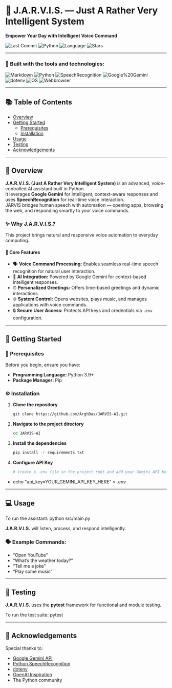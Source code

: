 # 🧠 J.A.R.V.I.S. — Just A Rather Very Intelligent System

**Empower Your Day with Intelligent Voice Command**

![Last Commit](https://img.shields.io/github/last-commit/ArghDas/J.A.R.V.I.S.-Just-A-Rather-Very-InJ.A.R.V.I.S.-Personal-AI-Assistant?color=blue)
![Python](https://img.shields.io/badge/python-100%25-blue)
![Language](https://img.shields.io/badge/language-1-lightgrey)
![Stars](https://img.shields.io/github/stars/ArghDas/J.A.R.V.I.S.-Just-A-Rather-Very-InJ.A.R.V.I.S.-Personal-AI-Assistant?style=social)


---

### 🔧 Built with the tools and technologies:
![Markdown](https://img.shields.io/badge/Markdown-black)
![Python](https://img.shields.io/badge/Python-blue)
![SpeechRecognition](https://img.shields.io/badge/SpeechRecognition-green)
![Google%20Gemini](https://img.shields.io/badge/Google%20Gemini-purple)
![dotenv](https://img.shields.io/badge/dotenv-yellow)
![OS](https://img.shields.io/badge/OS-orange)
![Webbrowser](https://img.shields.io/badge/Webbrowser-lightgrey)

---

## 📚 Table of Contents
- [Overview](#overview)
- [Getting Started](#getting-started)
  - [Prerequisites](#prerequisites)
  - [Installation](#installation)
- [Usage](#usage)
- [Testing](#testing)
- [Acknowledgements](#acknowledgements)

---

## 🧩 Overview

**J.A.R.V.I.S. (Just A Rather Very Intelligent System)** is an advanced, voice-controlled AI assistant built in Python.  
It leverages **Google Gemini** for intelligent, context-aware responses and uses **SpeechRecognition** for real-time voice interaction.  
JARVIS bridges human speech with automation — opening apps, browsing the web, and responding smartly to your voice commands.

### ✨ Why J.A.R.V.I.S.?
This project brings natural and responsive voice automation to everyday computing.

#### 🧠 Core Features
- 🗣️ **Voice Command Processing:** Enables seamless real-time speech recognition for natural user interaction.  
- 🤖 **AI Integration:** Powered by Google Gemini for context-based intelligent responses.  
- ⏰ **Personalized Greetings:** Offers time-based greetings and dynamic interactions.  
- 🌐 **System Control:** Opens websites, plays music, and manages applications with voice commands.  
- 🔒 **Secure User Access:** Protects API keys and credentials via `.env` configuration.  

---

## 🚀 Getting Started

### 🧱 Prerequisites
Before you begin, ensure you have:
- **Programming Language:** Python 3.9+
- **Package Manager:** Pip

### ⚙️ Installation

1. **Clone the repository**
   ```bash
   git clone https://github.com/ArghDas/JARVIS-AI.git

2. **Navigate to the project directory**
   ```bash
   cd JARVIS-AI
3. **Install the dependencies**
   ```bash
   pip install -r requirements.txt
4. **Configure API Key**
   ```bash
   # Create a .env file in the project root and add your Gemini API key:
- echo "api_key=YOUR_GEMINI_API_KEY_HERE" > .env

---

## 💻 Usage

To run the assistant:  python src/main.py

**J.A.R.V.I.S.** will listen, process, and respond intelligently.  

### 🗣️ Example Commands:
- “Open YouTube”  
- “What’s the weather today?”  
- “Tell me a joke”  
- “Play some music”

---

## 🧪 Testing

**J.A.R.V.I.S.** uses the **pytest** framework for functional and module testing.  

To run the test suite: pytest
  
---

## 🌟 Acknowledgements

Special thanks to:
- [Google Gemini API](https://ai.google.dev/)
- [Python SpeechRecognition](https://pypi.org/project/SpeechRecognition/)
- [dotenv](https://pypi.org/project/python-dotenv/)
- [OpenAI Inspiration](https://openai.com/)
- The Python community

